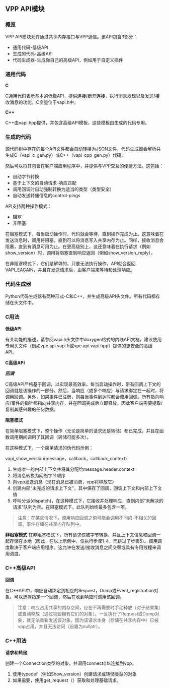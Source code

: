 ## VPP API模块

### 概览

VPP API模块允许通过共享内存接口与VPP通信。该API包含3部分：
* 通用代码-低级API
* 生成的代码-高级API
* 代码生成器-生成你自己的高级API，例如用于自定义插件

### 通用代码

**C**

C通用代码表示基本的低级API，提供连接/断开连接，执行消息发现以及发送/接收消息的功能。C变量位于vapi.h中。

**C++**

C++由vapi.hpp提供，并包含高级API模板，这些模板由生成的代码专用。

### 生成的代码
源代码树中存在的每个API文件都会自动转换为JSON文件，代码生成器会解析并生成C（vapi_c_gen.py）或C++（vapi_cpp_gen.py）代码。

然后可以将其包含在客户端应用程序中，并提供与VPP交互的便捷方法。这包括：
* 自动字节转换
* 基于上下文的自动请求-响应匹配
* 调用回调时自动强制转换为适当的类型（类型安全）
* 自动发送转储信息的control-pings

API支持两种操作模式：
* 阻塞
* 非阻塞

在阻塞模式下，每当启动操作时，代码就会等待，直到操作完成为止。这意味着在发送消息时，调用将阻塞，直到可以将消息写入共享内存为止。同样，接收消息会阻塞，直到有消息可用为止。在更高级别上，这还意味着在执行请求（例如show_version）时，调用将阻塞直到响应返回（例如show_version_reply）。

在非阻塞模式下，它们是解耦的，只要无法执行操作，API就会返回VAPI_EAGAIN，并且在发送请求后，由客户端来等待和处理响应。

### 代码生成器
Python代码生成器有两种形式-C和C++，并生成高级API头文件。所有代码都存储在头文件中。

### C用法
**低级API**

有关功能的描述，请参阅vapi.h头文件中doxygen格式的内联API文档。建议使用专用头文件（例如vpe.api.vapi.h或vpe.api.vapi.hpp）提供的更安全的高级API。

**C高级API**

***回调***

C高级API严格基于回调，以实现最高效率。每当启动操作时，带有回调上下文的回调就是该操作的一部分。然后，当响应（或多个响应）与请求绑定在一起时，将调用回调。另外，如果事件已注册，则每当事件到达时都会调用回调。所有指向响应/事件的指针都指向共享内存，并在回调完成后立即释放，因此客户端需要提取/复制其感兴趣的任何数据。

**阻塞模式**

在简单阻塞模式下，整个操作（无论是简单的请求还是转储）都已完成，并且在函数调用期间调用了其回调（转储可能多次）。

在这种模式下，一个简单请求的伪代码示例：

vapi_show_version(message，callback，callback_context)
1. 生成唯一的内部上下文并将其分配给message.header.context
2. 将消息转换为网络字节顺序
3. 向vpp发送消息（现在消息已被消费，vpp将释放它）
4. 创建内部“未完成的请求上下文”，其中保存了回调，回调上下文和内部上下文值
5. 呼叫分派(dispatch)，在这种模式下，它接收并处理响应，直到内部“未解决的请求”队列为空。在阻塞模式下，此队列始终最多包含一项。

> 注意：在某些情况下，调用响应回调之前可能会调用不同的-不相关的回调。事件存储在共享内存队列中。

**非阻塞模式** 在非阻塞模式下，所有请求仅被字节转换，并且上下文信息和回调一起存储在本地（因此，在以上示例中，仅执行步骤1-4，而跳过了步骤5）。调用调度取决于客户端应用程序。这允许在发送/接收消息之间交替或具有专用线程来调用调度。

### C++高级API

**回调**

在C++API中，响应自动绑定到相应的Request，Dump或Event_registration对象。可以选择指定一个回调，然后在收到响应时调用该回调。

> 注意：响应占用共享的内存空间，应在不再需要时手动释放（对于结果集）或自动释放（通过销毁拥有它们的对象）。一旦执行了Request或Dump对象，就无法重新发送该对象，因为该请求本身（存储在共享内存中）已被vpp占用，并且无法访问（设置为nullptr）。

### C++用法

**请求和转储**

创建一个Connection类型的对象，并调用connect()以连接到vpp。

1. 使用typedef（例如Show_version）创建请求或转储类型的对象
2. 如果需要，使用get_request（）获取和处理基础请求。